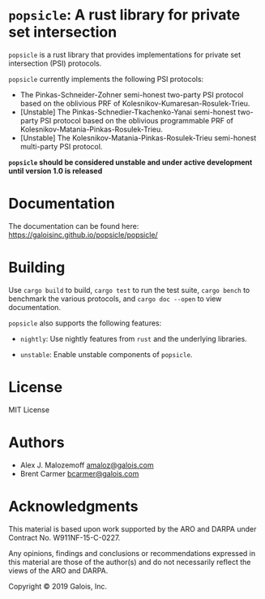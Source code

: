 # `popsicle`: A rust library for private set intersection

`popsicle` is a rust library that provides implementations for private
set intersection (PSI) protocols.

`popsicle` currently implements the following PSI protocols:

* The Pinkas-Schneider-Zohner semi-honest two-party PSI protocol based on the
  oblivious PRF of Kolesnikov-Kumaresan-Rosulek-Trieu.
* [Unstable] The Pinkas-Schnedier-Tkachenko-Yanai semi-honest two-party PSI
  protocol based on the oblivious programmable PRF of
  Kolesnikov-Matania-Pinkas-Rosulek-Trieu.
* [Unstable] The Kolesnikov-Matania-Pinkas-Rosulek-Trieu semi-honest multi-party
  PSI protocol.

**`popsicle` should be considered unstable and under active development until
version 1.0 is released**

# Documentation

The documentation can be found here: https://galoisinc.github.io/popsicle/popsicle/

# Building

Use `cargo build` to build, `cargo test` to run the test suite, `cargo bench` to
benchmark the various protocols, and `cargo doc --open` to view documentation.

`popsicle` also supports the following features:

* `nightly`: Use nightly features from `rust` and the underlying libraries.

* `unstable`: Enable unstable components of `popsicle`.

# License

MIT License

# Authors

- Alex J. Malozemoff <amaloz@galois.com>
- Brent Carmer <bcarmer@galois.com>

# Acknowledgments

This material is based upon work supported by the ARO and DARPA under Contract
No. W911NF-15-C-0227.

Any opinions, findings and conclusions or recommendations expressed in this
material are those of the author(s) and do not necessarily reflect the views of
the ARO and DARPA.

Copyright © 2019 Galois, Inc.
